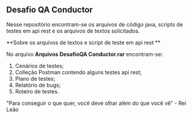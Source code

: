 ## Desafio QA Conductor ##

Nesse repositório encontram-se os arquivos de código java, scripts de testes em api rest e os arquivos de textos solicitados.


**Sobre os arquivos de textos e script de teste em api rest **

No arquivo **Arquivos DesafioQA Conductor.rar** encontram-se:

1. Cenários de testes;
2. Colleção Postman contendo alguns testes api rest;
3. Plano de testes;
4. Relatório de bugs;
5. Roteiro de testes.


"Para conseguir o que quer, você deve olhar além do que você vê" - Rei Leão